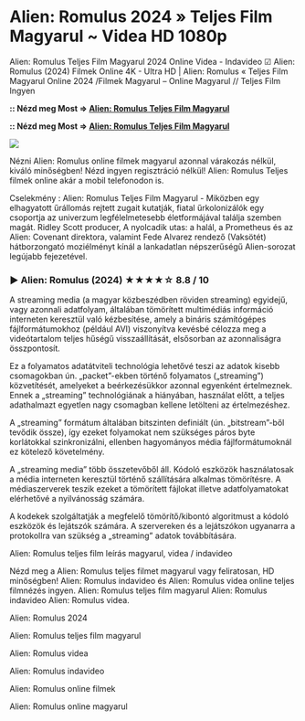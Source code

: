 # Alien: Romulus 2024 » Teljes Film Magyarul ~ Videa HD 1080p

Alien: Romulus Teljes Film Magyarul 2024 Online Videa - Indavideo ☑ Alien: Romulus (2024) Filmek Online 4K - Ultra HD | Alien: Romulus « Teljes Film Magyarul Online 2024 /Filmek Magyarul – Online Magyarul // Teljes Film Ingyen

**:: Nézd meg Most => [Alien: Romulus Teljes Film Magyarul](https://popcorn-tv.online/hu/movie/945961/alien-romulus)**

**:: Nézd meg Most => [Alien: Romulus Teljes Film Magyarul](https://popcorn-tv.online/hu/movie/945961/alien-romulus)**

<img src="https://cms.westjavatoday.com/uploads/images/2024/08/image_750x_66b81b3f60dfe.jpg">

Nézni Alien: Romulus online filmek magyarul azonnal várakozás nélkül, kiváló minőségben! Nézd ingyen regisztráció nélkül! Alien: Romulus Teljes filmek online akár a mobil telefonodon is.

Cselekmény : Alien: Romulus Teljes Film Magyarul - Miközben egy elhagyatott űrállomás rejtett zugait kutatják, fiatal űrkolonizálók egy csoportja az univerzum legfélelmetesebb életformájával találja szemben magát. Ridley Scott producer, A nyolcadik utas: a halál, a Prometheus és az Alien: Covenant direktora, valamint Fede Alvarez rendező (Vaksötét) hátborzongató moziélményt kínál a lankadatlan népszerűségű Alien-sorozat legújabb fejezetével.

### ▶️ Alien: Romulus (2024) ★★★★☆ 8.8 / 10

A streaming media (a magyar közbeszédben röviden streaming) egyidejű, vagy azonnali adatfolyam, általában tömörített multimédiás információ interneten keresztül való kézbesítése, amely a bináris számítógépes fájlformátumokhoz (például AVI) viszonyítva kevésbé célozza meg a videótartalom teljes hűségű visszaállítását, elsősorban az azonnaliságra összpontosít.

Ez a folyamatos adatátviteli technológia lehetővé teszi az adatok kisebb csomagokban ún. „packet”-ekben történő folyamatos („streaming”) közvetítését, amelyeket a beérkezésükkor azonnal egyenként értelmeznek. Ennek a „streaming” technológiának a hiányában, használat előtt, a teljes adathalmazt egyetlen nagy csomagban kellene letölteni az értelmezéshez.

A „streaming” formátum általában bitszinten definiált (ún. „bitstream”-ből tevődik össze), így ezeket folyamokat nem szükséges páros byte korlátokkal szinkronizálni, ellenben hagyományos média fájlformátumoknál ez kötelező követelmény.

A „streaming media” több összetevőből áll. Kódoló eszközök használatosak a média interneten keresztül történő szállítására alkalmas tömörítésre. A médiaszerverek teszik ezeket a tömörített fájlokat illetve adatfolyamatokat elérhetővé a nyilvánosság számára.

A kodekek szolgáltatják a megfelelő tömörítő/kibontó algoritmust a kódoló eszközök és lejátszók számára. A szervereken és a lejátszókon ugyanarra a protokollra van szükség a „streaming” adatok továbbítására.

Alien: Romulus teljes film leírás magyarul, videa / indavideo

Nézd meg a Alien: Romulus teljes filmet magyarul vagy feliratosan, HD minőségben! Alien: Romulus indavideo és Alien: Romulus videa online teljes filmnézés ingyen. Alien: Romulus teljes film magyarul Alien: Romulus indavideo Alien: Romulus videa.

Alien: Romulus 2024

Alien: Romulus teljes film magyarul

Alien: Romulus videa

Alien: Romulus indavideo

Alien: Romulus online filmek

Alien: Romulus online magyarul
